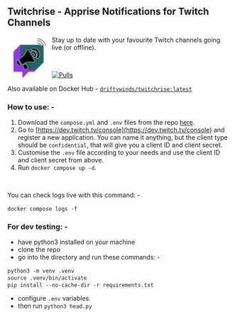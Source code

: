 ## Twitchrise - Apprise Notifications for Twitch Channels

<img align="left" width="100" height="100" src="https://raw.githubusercontent.com/driftywinds/twitchrise/refs/heads/main/icons/close_trans.png"> Stay up to date with your favourite Twitch channels going live (or offline).

<br>

[![Pulls](https://img.shields.io/docker/pulls/driftywinds/twitchrise.svg?style=for-the-badge)](https://img.shields.io/docker/pulls/driftywinds/twitchrise.svg?style=for-the-badge)

Also available on Docker Hub - [```driftywinds/twitchrise:latest```](https://hub.docker.com/repository/docker/driftywinds/twitchrise/general)

### How to use: - 

1. Download the ```compose.yml``` and ```.env``` files from the repo [here](https://github.com/driftywinds/twitchrise).
2. Go to [https://dev.twitch.tv/console](https://dev.twitch.tv/console) and register a new application. You can name it anything, but the client type should be ```confidential```, that will give you a client ID and client secret.
3. Customise the ```.env``` file according to your needs and use the client ID and client secret from above.
4. Run ```docker compose up -d```.

<br>

You can check logs live with this command: - 
```
docker compose logs -f
```
### For dev testing: -
- have python3 installed on your machine
- clone the repo
- go into the directory and run these commands: -
```
python3 -m venv .venv
source .venv/bin/activate
pip install --no-cache-dir -r requirements.txt
```  
- configure ```.env``` variables.
- then run ```python3 head.py```
